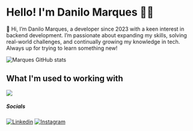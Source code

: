 # Hello! I'm Danilo Marques 🙋‍♂️

👋 Hi, I’m Danilo Marques, a developer since 2023 with a keen interest in backend development. I’m passionate about expanding my skills, solving real-world challenges, and continually growing my knowledge in tech. Always up for trying to learn something new!
<br>

![Marques GitHub stats](https://github-readme-stats.vercel.app/api?username=marques444&show_icons=true&theme=onedark)

## What I'm used to working with
<div style="display: inlione_block">
   <p align="left">
      <img src="https://skillicons.dev/icons?i=java,python,go,aws,docker,postgres,unreal" />
    </p>
</div>

##### Socials

[![Linkedin](https://img.shields.io/badge/LinkedIn-0077B5?style=for-the-badge&logo=linkedin&logoColor=white)](https://www.linkedin.com/in/danilo-marques-195a96288/)
[![Instagram](https://img.shields.io/badge/Instagram-E4405F?style=for-the-badge&logo=instagram&logoColor=white)](https://www.instagram.com/_mwrques/)


